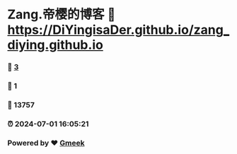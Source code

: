 # Zang.帝樱的博客 :link: https://DiYingisaDer.github.io/zang_diying.github.io 
### :page_facing_up: [3](https://DiYingisaDer.github.io/zang_diying.github.io/tag.html) 
### :speech_balloon: 1 
### :hibiscus: 13757 
### :alarm_clock: 2024-07-01 16:05:21 
### Powered by :heart: [Gmeek](https://github.com/Meekdai/Gmeek)
